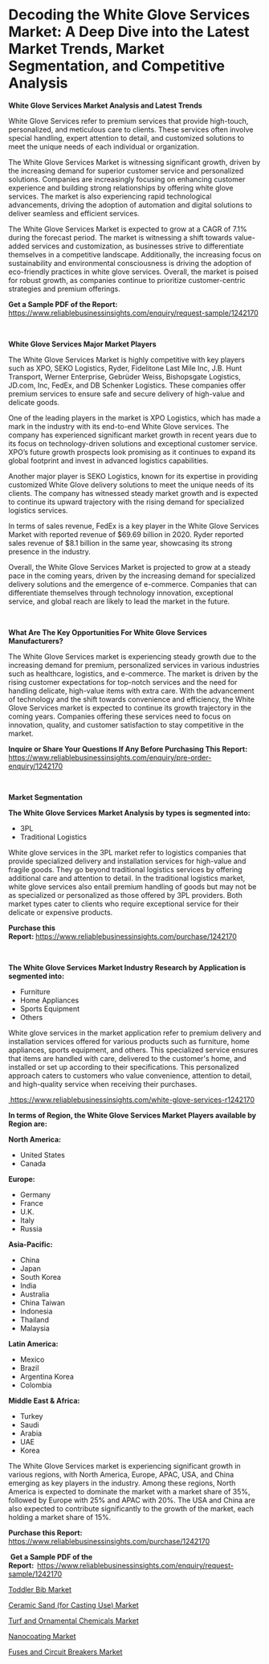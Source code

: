 <p><h1>Decoding the White Glove Services Market: A Deep Dive into the Latest Market Trends, Market Segmentation, and Competitive Analysis</h1></p><p><strong>White Glove Services Market Analysis and Latest Trends</strong></p>
<p><p>White Glove Services refer to premium services that provide high-touch, personalized, and meticulous care to clients. These services often involve special handling, expert attention to detail, and customized solutions to meet the unique needs of each individual or organization.</p><p>The White Glove Services Market is witnessing significant growth, driven by the increasing demand for superior customer service and personalized solutions. Companies are increasingly focusing on enhancing customer experience and building strong relationships by offering white glove services. The market is also experiencing rapid technological advancements, driving the adoption of automation and digital solutions to deliver seamless and efficient services.</p><p>The White Glove Services Market is expected to grow at a CAGR of 7.1% during the forecast period. The market is witnessing a shift towards value-added services and customization, as businesses strive to differentiate themselves in a competitive landscape. Additionally, the increasing focus on sustainability and environmental consciousness is driving the adoption of eco-friendly practices in white glove services. Overall, the market is poised for robust growth, as companies continue to prioritize customer-centric strategies and premium offerings.</p></p>
<p><strong>Get a Sample PDF of the Report:&nbsp;</strong> <a href="https://www.reliablebusinessinsights.com/enquiry/request-sample/1242170">https://www.reliablebusinessinsights.com/enquiry/request-sample/1242170</a></p>
<p>&nbsp;</p>
<p><strong>White Glove Services Major Market Players</strong></p>
<p><p>The White Glove Services Market is highly competitive with key players such as XPO, SEKO Logistics, Ryder, Fidelitone Last Mile Inc, J.B. Hunt Transport, Werner Enterprise, Gebrüder Weiss, Bishopsgate Logistics, JD.com, Inc, FedEx, and DB Schenker Logistics. These companies offer premium services to ensure safe and secure delivery of high-value and delicate goods.</p><p>One of the leading players in the market is XPO Logistics, which has made a mark in the industry with its end-to-end White Glove services. The company has experienced significant market growth in recent years due to its focus on technology-driven solutions and exceptional customer service. XPO’s future growth prospects look promising as it continues to expand its global footprint and invest in advanced logistics capabilities.</p><p>Another major player is SEKO Logistics, known for its expertise in providing customized White Glove delivery solutions to meet the unique needs of its clients. The company has witnessed steady market growth and is expected to continue its upward trajectory with the rising demand for specialized logistics services.</p><p>In terms of sales revenue, FedEx is a key player in the White Glove Services Market with reported revenue of $69.69 billion in 2020. Ryder reported sales revenue of $8.1 billion in the same year, showcasing its strong presence in the industry.</p><p>Overall, the White Glove Services Market is projected to grow at a steady pace in the coming years, driven by the increasing demand for specialized delivery solutions and the emergence of e-commerce. Companies that can differentiate themselves through technology innovation, exceptional service, and global reach are likely to lead the market in the future.</p></p>
<p>&nbsp;</p>
<p><strong>What Are The Key Opportunities For White Glove Services Manufacturers?</strong></p>
<p><p>The White Glove Services market is experiencing steady growth due to the increasing demand for premium, personalized services in various industries such as healthcare, logistics, and e-commerce. The market is driven by the rising customer expectations for top-notch services and the need for handling delicate, high-value items with extra care. With the advancement of technology and the shift towards convenience and efficiency, the White Glove Services market is expected to continue its growth trajectory in the coming years. Companies offering these services need to focus on innovation, quality, and customer satisfaction to stay competitive in the market.</p></p>
<p><strong>Inquire or Share Your Questions If Any Before Purchasing This Report:</strong> <a href="https://www.reliablebusinessinsights.com/enquiry/pre-order-enquiry/1242170">https://www.reliablebusinessinsights.com/enquiry/pre-order-enquiry/1242170</a></p>
<p>&nbsp;</p>
<p><strong>Market Segmentation</strong></p>
<p><strong>The White Glove Services Market Analysis by types is segmented into:</strong></p>
<p><ul><li>3PL</li><li>Traditional Logistics</li></ul></p>
<p><p>White glove services in the 3PL market refer to logistics companies that provide specialized delivery and installation services for high-value and fragile goods. They go beyond traditional logistics services by offering additional care and attention to detail. In the traditional logistics market, white glove services also entail premium handling of goods but may not be as specialized or personalized as those offered by 3PL providers. Both market types cater to clients who require exceptional service for their delicate or expensive products.</p></p>
<p><strong>Purchase this Report:&nbsp;</strong><a href="https://www.reliablebusinessinsights.com/purchase/1242170">https://www.reliablebusinessinsights.com/purchase/1242170</a></p>
<p>&nbsp;</p>
<p><strong>The White Glove Services Market Industry Research by Application is segmented into:</strong></p>
<p><ul><li>Furniture</li><li>Home Appliances</li><li>Sports Equipment</li><li>Others</li></ul></p>
<p><p>White glove services in the market application refer to premium delivery and installation services offered for various products such as furniture, home appliances, sports equipment, and others. This specialized service ensures that items are handled with care, delivered to the customer's home, and installed or set up according to their specifications. This personalized approach caters to customers who value convenience, attention to detail, and high-quality service when receiving their purchases.</p></p>
<p><a href="https://www.reliablebusinessinsights.com/white-glove-services-r1242170">&nbsp;https://www.reliablebusinessinsights.com/white-glove-services-r1242170</a></p>
<p><strong>In terms of Region, the White Glove Services Market Players available by Region are:</strong></p>
<p>
    <p> <strong> North America: </strong>
        <ul>
            <li>United States</li>
            <li>Canada</li>
        </ul>
        </p> 
    <p> <strong> Europe: </strong>
        <ul>
            <li>Germany</li>
            <li>France</li>
            <li>U.K.</li>
            <li>Italy</li>
            <li>Russia</li>
        </ul>
        </p> 
    <p> <strong> Asia-Pacific: </strong>
        <ul>
            <li>China</li>
            <li>Japan</li>
            <li>South Korea</li>
            <li>India</li>
            <li>Australia</li>
            <li>China Taiwan</li>
            <li>Indonesia</li>
            <li>Thailand</li>
            <li>Malaysia</li>
        </ul>
        </p> 
    <p> <strong> Latin America: </strong>
        <ul>
            <li>Mexico</li>
            <li>Brazil</li>
            <li>Argentina Korea</li>
            <li>Colombia</li>
        </ul>
        </p> 
    <p> <strong> Middle East & Africa: </strong>
        <ul>
            <li>Turkey</li>
            <li>Saudi</li>
            <li>Arabia</li>
            <li>UAE</li>
            <li>Korea</li>
        </ul>
    </p>
    </p>
<p><p>The White Glove Services market is experiencing significant growth in various regions, with North America, Europe, APAC, USA, and China emerging as key players in the industry. Among these regions, North America is expected to dominate the market with a market share of 35%, followed by Europe with 25% and APAC with 20%. The USA and China are also expected to contribute significantly to the growth of the market, each holding a market share of 15%.</p></p>
<p><strong>Purchase this Report: </strong><a href="https://www.reliablebusinessinsights.com/purchase/1242170">https://www.reliablebusinessinsights.com/purchase/1242170</a></p>
<p>&nbsp;<strong>Get a Sample PDF of the Report:&nbsp;&nbsp;</strong><a href="https://www.reliablebusinessinsights.com/enquiry/request-sample/1242170">https://www.reliablebusinessinsights.com/enquiry/request-sample/1242170</a></p>
<p><strong></strong></p>
<p><p><a href="https://medium.com/@joanne.harris67856/an-in-depth-analysis-of-the-global-toddler-bib-market-scope-and-its-rapid-growing-10-6-1df6ad97f884">Toddler Bib Market</a></p><p><a href="https://www.linkedin.com/pulse/ceramic-sand-casting-use-market-forecast-global-trends-xwg1e">Ceramic Sand (for Casting Use) Market</a></p><p><a href="https://medium.com/@sean.peake0978/turf-and-ornamental-chemicals-market-forecast-global-market-trends-and-analysis-from-2024-to-2031-2e80a4c8574b">Turf and Ornamental Chemicals Market</a></p><p><a href="https://www.linkedin.com/pulse/nanocoating-market-forecast-global-trends-analysis-from-2024-xofpf">Nanocoating Market</a></p><p><a href="https://issuu.com/reportprime-2/docs/fuses-and-circuit-breakers-market-size-2030.pptx">Fuses and Circuit Breakers Market</a></p></p>